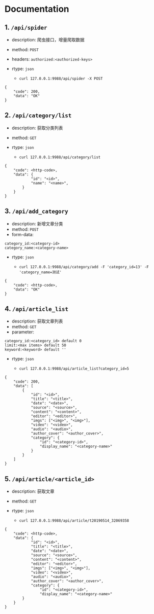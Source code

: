 # Documentation

## 1. ```/api/spider```

- description: 爬虫接口，增量爬取数据
- method: ```POST```
- headers: ```authorized:<authorized-keys>```
- rtype: ```json```

    - ```curl 127.0.0.1:9988/api/spider -X POST```

```
{
    "code": 200,
    "data": "OK"
}
```


## 2. ```/api/category/list```

- description: 获取分类列表
- method: ```GET```
- rtype: ```json```

    - ```curl 127.0.0.1:9988/api/category/list```

```
{
    "code": <http-code>,
    "data": {
            "id": "<id>",
            "name": "<name>",
        }
    }
}
```



## 3. ```/api/add_category```

- description: 新增文章分类
- method: ```POST```
- form-data: 
```
category_id:<category-id>
category_name:<category-name>
```
- rtype: ```json```

    - ```curl 127.0.0.1:9988/api/category/add -F 'category_id=13' -F 'category_name=测试'```

```
{
    "code": <http-code>,
    "data": "OK"
}
```

## 4. ```/api/article_list```

- description: 获取文章列表
- method: ```GET```
- parameter: 
```
category_id:<category_id> default 0
limit:<max items> default 50
keyword:<keyword> default ''
```
- rtype: ```json```

    - ```curl 127.0.0.1:9988/api/article_list?category_id=5```

```
{
    "code": 200,
    "data": [
        {
            "id": "<id>",
            "title": "<title>",
            "date": "<date>",
            "source": "<source>",
            "content": "<content>",
            "editor": "<editor>",
            "imgs": ["<img>", "<img>"],
            "video": "<video>",
            "audio": "<audio>",
            "author_cover": "<author_cover>",
            "category": {
                "id": "<category-id>",
                "display_name": "<category-name>"
            }
        }
    ]
}
```

## 5. ```/api/article/<article_id>```

- description: 获取文章
- method: ```GET```
- rtype: ```json```

    - ```curl 127.0.0.1:9988/api/article/t20190514_32069358```

```
{
    "code": <http-code>,
    "data": {
            "id": "<id>",
            "title": "<title>",
            "date": "<date>",
            "source": "<source>",
            "content": "<content>",
            "editor": "<editor>",
            "imgs": ["<img>", "<img>"],
            "video": "<video>",
            "audio": "<audio>",
            "author_cover": "<author_cover>",
            "category": {
                "id": "<category-id>",
                "display_name": "<category-name>"
        }
    }
}
```
